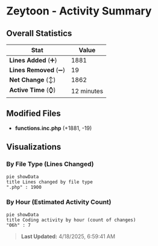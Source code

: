 # Zeytoon - Activity Summary 

## Overall Statistics

| Stat                   | Value                                                             |
| ---------------------- | ----------------------------------------------------------------- |
| **Lines Added** (➕)   | 1881                                          |
| **Lines Removed** (➖) | 19                                        |
| **Net Change** (↕)    | 1862                |
| **Active Time** (⌚)   | 12 minutes |


## Modified Files
- **functions.inc.php** (+1881, -19)

## Visualizations

### By File Type (Lines Changed)

```mermaid
pie showData
title Lines changed by file type
".php" : 1900
```

### By Hour (Estimated Activity Count)

```mermaid
pie showData
title Coding activity by hour (count of changes)
"06h" : 7
```


> **Last Updated:** 4/18/2025, 6:59:41 AM